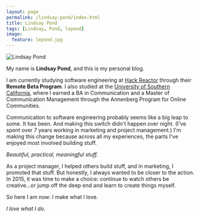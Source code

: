 ```yaml
---
layout: page
permalink: /lindsay-pond/index.html
title: Lindsay Pond
tags: [Lindsay, Pond, lepond]
image:
  feature: lepond.jpg
---
```


  <img src="{{ site.url }}/images/lepond.jpg" alt="Lindsay Pond">


My name is **Lindsay Pond**, and this is my personal blog.  

I am currently studying software engineering at [Hack Reactor](http://www.hackreactor.com/) through their **Remote Beta Program**. I also studied at the [University of Southern California](http://www.usc.edu/), where I earned a BA in Communication and a Master of Communication Management through the Annenberg Program for Online Communities. 

Communication to software engineering probably seems like a big leap to some. It has been. And making this switch didn't happen over night. (I've spent over 7 years working in marketing and project management.) I'm making this change because across all my experiences, the parts I've enjoyed most involved building stuff. 

*Beautiful, practical, meaningful stuff.*

As a project manager, I helped others build stuff, and in marketing, I promoted that stuff. But honestly, I always wanted to be closer to the action. In 2015, it was time to make a choice: continue to watch others be creative...or jump off the deep end and learn to create things myself.

So here I am now: I make what I love.

*I love what I do.*
